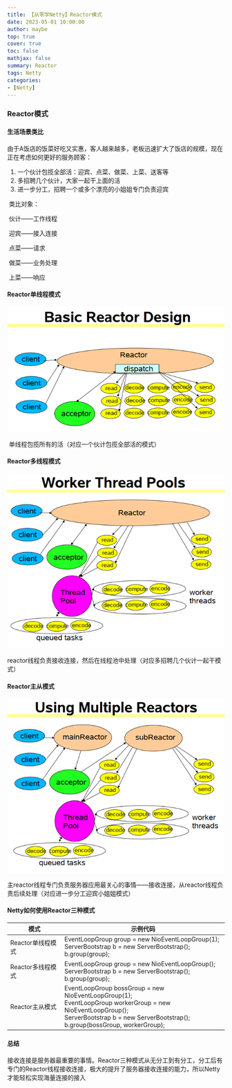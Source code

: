 ```yaml
---
title: 【从零学Netty】Reactor模式
date: 2023-05-01 10:00:00
author: maybe
top: true
cover: true
toc: false
mathjax: false
summary: Reactor
tags: Netty
categories:
- [Netty]
---
```


### Reactor模式

#### 生活场景类比

​	由于A饭店的饭菜好吃又实惠，客人越来越多，老板迅速扩大了饭店的规模，现在正在考虑如何更好的服务顾客：

1. 一个伙计包揽全部活：迎宾、点菜、做菜、上菜、送客等
2. 多招聘几个伙计，大家一起干上面的活
3. 进一步分工，招聘一个或多个漂亮的小姐姐专门负责迎宾

​	类比对象：

​		伙计——工作线程

​		迎宾——接入连接

​		点菜——请求

​		做菜——业务处理

​		上菜——响应

#### Reactor单线程模式

![reactor-single-thread](/medias/assets/netty/reactor-single-thread.PNG)

​	单线程包揽所有的活（对应一个伙计包揽全部活的模式）

#### Reactor多线程模式

![reactor-worker-thread-pool](/medias/assets/netty/reactor-worker-thread-pool.PNG)

​	reactor线程负责接收连接，然后在线程池中处理（对应多招聘几个伙计一起干模式）

#### Reactor主从模式

![reactor-main-sub](/medias/assets/netty/reactor-main-sub.PNG)

​	主reactor线程专门负责服务器应用最关心的事情——接收连接，从reactor线程负责后续处理（对应进一步分工迎宾小姐姐模式）

#### Netty如何使用Reactor三种模式

| 模式              | 示例代码                                                     |
| ----------------- | ------------------------------------------------------------ |
| Reactor单线程模式 | EventLoopGroup group = new NioEventLoopGroup(1);<br/>ServerBootstrap b = new ServerBootstrap();<br/>b.group(group); |
| Reactor多线程模式 | EventLoopGroup group = new NioEventLoopGroup();<br/>ServerBootstrap b = new ServerBootstrap();<br/>b.group(group); |
| Reactor主从模式   | EventLoopGroup bossGroup = new NioEventLoopGroup(1);<br/>EventLoopGroup workerGroup = new NioEventLoopGroup();<br/>ServerBootstrap b = new ServerBootstrap();<br/>b.group(bossGroup, workerGroup); |

#### 总结

​	接收连接是服务器最重要的事情。Reactor三种模式从无分工到有分工，分工后有专门的Reactor线程接收连接，极大的提升了服务器接收连接的能力，所以Netty才能轻松实现海量连接的接入

